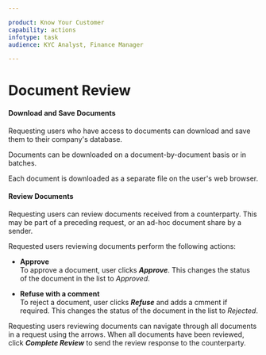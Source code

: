 ```yaml
---

product: Know Your Customer
capability: actions
infotype: task
audience: KYC Analyst, Finance Manager

---
```

# Document Review

#### Download and Save Documents

Requesting users who have access to documents can download and save them to their company&#39;s database.

Documents can be downloaded on a document-by-document basis or in batches.

Each document is downloaded as a separate file on the user&#39;s web browser.

#### Review Documents

Requesting users can review documents received from a counterparty. This may be part of a preceding request, or an ad-hoc document share by a sender.

Requested users reviewing documents perform the following actions:

* **Approve**  
To approve a document, user clicks _**Approve**_. This changes the status of the document in the list to _Approved_.

* **Refuse with a comment**  
To reject a document, user clicks _**Refuse**_ and adds a cmment if required. This changes the status of the document in the list to _Rejected_.

Requesting users reviewing documents can navigate through all documents in a request using the arrows. When all documents have been reviewed, click _**Complete Review**_ to send the review response to the counterparty.